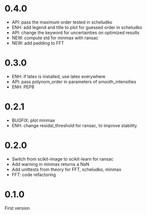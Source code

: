 
# 0.4.0

* API: pass the maximum order tested in scheludko
* ENH: add legend and title to plot for guessed order in scheludko
* API: change the keyword for uncertainties on optimized results
* NEW: compute std for minmax with ransac
* NEW: add padding to FFT

# 0.3.0

* ENH: if latex is installed, use latex everywhere
* API: pass polynom_order in parameters of smooth_intensities
* ENH: PEP8

# 0.2.1

* BUGFIX: plot minmax
* ENH: change residal_threshold for ransac, to improve stability


# 0.2.0

* Switch from scikit-image to scikit-learn for ransac
* Add warning in minmax returns a NaN
* Add unittests from theory for FFT, scheludko, minmax
* FFT: code refactoring


# 0.1.0

First version
